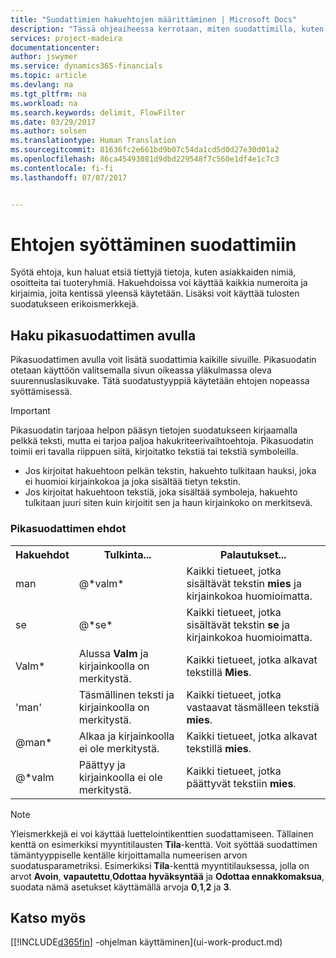 ```yaml
---
title: "Suodattimien hakuehtojen määrittäminen | Microsoft Docs"
description: "Tässä ohjeaiheessa kerrotaan, miten suodattimilla, kuten pikasuodattimella, voi tarkentaa tietojen hakutuloksia."
services: project-madeira
documentationcenter: 
author: jswymer
ms.service: dynamics365-financials
ms.topic: article
ms.devlang: na
ms.tgt_pltfrm: na
ms.workload: na
ms.search.keywords: delimit, FlowFilter
ms.date: 03/29/2017
ms.author: solsen
ms.translationtype: Human Translation
ms.sourcegitcommit: 81636fc2e661bd9b07c54da1cd5d0d27e30d01a2
ms.openlocfilehash: 86ca45493081d9dbd229548f7c560e1df4e1c7c3
ms.contentlocale: fi-fi
ms.lasthandoff: 07/07/2017


---
```

# <a name="entering-criteria-in-filters"></a>Ehtojen syöttäminen suodattimiin
Syötä ehtoja, kun haluat etsiä tiettyjä tietoja, kuten asiakkaiden nimiä, osoitteita tai tuoteryhmiä. Hakuehdoissa voi käyttää kaikkia numeroita ja kirjaimia, joita kentissä yleensä käytetään. Lisäksi voit käyttää tulosten suodatukseen erikoismerkkejä.

## <a name="searching-using-the-quick-filter"></a>Haku pikasuodattimen avulla
Pikasuodattimen avulla voit lisätä suodattimia kaikille sivuille. Pikasuodatin otetaan käyttöön valitsemalla sivun oikeassa yläkulmassa oleva suurennuslasikuvake. Tätä suodatustyyppiä käytetään ehtojen nopeassa syöttämisessä.

> [!IMPORTANT]  
>   Pikasuodatin tarjoaa helpon pääsyn tietojen suodatukseen kirjaamalla pelkkä teksti, mutta ei tarjoa paljoa hakukriteerivaihtoehtoja. Pikasuodatin toimii eri tavalla riippuen siitä, kirjoitatko tekstiä tai tekstiä symboleilla.  

* Jos kirjoitat hakuehtoon pelkän tekstin, hakuehto tulkitaan hauksi, joka ei huomioi kirjainkokoa ja joka sisältää tietyn tekstin.  
* Jos kirjoitat hakuehtoon tekstiä, joka sisältää symboleja, hakuehto tulkitaan juuri siten kuin kirjoitit sen ja haun kirjainkoko on merkitsevä.

### <a name="quick-filter-criteria"></a>Pikasuodattimen ehdot
<!-- html syntax because symbols conflict with MarkDown syntax -->
<TABLE>
  <TR>
    <TH>Hakuehdot</TH>
    <TH>Tulkinta...</TH>
    <TH>Palautukset...</TH>
  </TR>
  <TR>
    <TD>man</TD>
    <TD>@&#42;valm&#42;</TD>
    <TD>Kaikki tietueet, jotka sisältävät tekstin <b>mies</b> ja kirjainkokoa huomioimatta.</TD>
  </TR>
  <TR>
    <TD>se</TD>
    <TD>@&#42;se&#42;</TD>
    <TD>Kaikki tietueet, jotka sisältävät tekstin <b>se</b> ja kirjainkokoa huomioimatta.</TD>
  </TR>
  <TR>
    <TD>Valm&#42;</TD>
    <TD>Alussa <b>Valm</b> ja kirjainkoolla on merkitystä.</TD>
    <TD>Kaikki tietueet, jotka alkavat tekstillä <b>Mies</b>.</TD>
  </TR>
  <TR>
    <TD>'man'</TD>
    <TD>Täsmällinen teksti ja kirjainkoolla on merkitystä.</TD>
    <TD>Kaikki tietueet, jotka vastaavat täsmälleen tekstiä <b>mies</b>.</TD>
  </TR>
  <TR>
    <TD>@man* </TD>
    <TD>Alkaa ja kirjainkoolla ei ole merkitystä.</TD>
    <TD>Kaikki tietueet, jotka alkavat tekstillä <b>mies</b>.</TD>
  </TR>
    <TR>
    <TD>@&#42;valm</TD>
    <TD>Päättyy ja kirjainkoolla ei ole merkitystä.</TD>
    <TD>Kaikki tietueet, jotka päättyvät tekstiin <b>mies</b>.</TD>
  </TR>
</TABLE>

> [!NOTE]  
>   Yleismerkkejä ei voi käyttää luettelointikenttien suodattamiseen. Tällainen kenttä on esimerkiksi myyntitilausten **Tila**-kenttä. Voit syöttää suodattimen tämäntyyppiselle kentälle kirjoittamalla numeerisen arvon suodatusparametriksi. Esimerkiksi **Tila**-kenttä myyntitilauksessa, jolla on arvot **Avoin**, **vapautettu**,**Odottaa hyväksyntää** ja **Odottaa ennakkomaksua**, suodata nämä asetukset käyttämällä arvoja **0**,**1**,**2** ja **3**.  

## <a name="see-also"></a>Katso myös
[[!INCLUDE[d365fin](includes/d365fin_md.md)] -ohjelman käyttäminen](ui-work-product.md)

